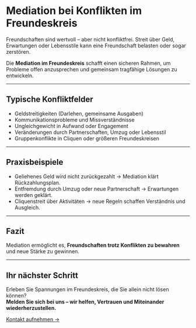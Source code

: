 # Mediation bei Konflikten im Freundeskreis

Freundschaften sind wertvoll – aber nicht konfliktfrei. Streit über Geld, Erwartungen oder Lebensstile kann eine Freundschaft belasten oder sogar zerstören.  

Die **Mediation im Freundeskreis** schafft einen sicheren Rahmen, um Probleme offen anzusprechen und gemeinsam tragfähige Lösungen zu entwickeln.

---

## Typische Konfliktfelder

- Geldstreitigkeiten (Darlehen, gemeinsame Ausgaben)  
- Kommunikationsprobleme und Missverständnisse  
- Ungleichgewicht in Aufwand oder Engagement  
- Veränderungen durch Partnerschaften, Umzug oder Lebensstil  
- Gruppenkonflikte in Cliquen oder größeren Freundeskreisen  

---

## Praxisbeispiele

- Geliehenes Geld wird nicht zurückgezahlt → Mediation klärt Rückzahlungsplan.  
- Entfremdung durch Umzug oder neue Partnerschaft → Erwartungen werden geklärt.  
- Cliquenstreit über Aktivitäten → neue Regeln schaffen Verständnis und Ausgleich.  

---

## Fazit

Mediation ermöglicht es, **Freundschaften trotz Konflikten zu bewahren** und neue Stärke zu gewinnen.  

---

## Ihr nächster Schritt

Erleben Sie Spannungen im Freundeskreis, die Sie allein nicht lösen können?  
**Melden Sie sich bei uns – wir helfen, Vertrauen und Miteinander wiederherzustellen.**  

[Kontakt aufnehmen →](#)

